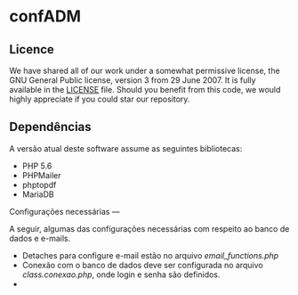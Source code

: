 confADM
====




Licence
---

We have shared all of our work under a somewhat permissive license, the GNU
General Public license, version 3 from 29 June 2007. It is fully available in
the [LICENSE](https://github.com/VandroiyLabs/confADM/blob/master/LICENSE) file.
Should you benefit from this code, we would highly appreciate if you could star
our repository.


Dependências
----

A versão atual deste software assume as seguintes bibliotecas:

* PHP 5.6
* PHPMailer
* phptopdf
* MariaDB


Configurações necessárias
—

A seguir, algumas das configurações necessárias com respeito ao banco de dados e e-mails.

* Detaches para configure e-mail estão no arquivo _email_functions.php_
* Conexão com o banco de dados deve ser configurada no arquivo _class.conexao.php_, onde login e senha são definidos.
*
